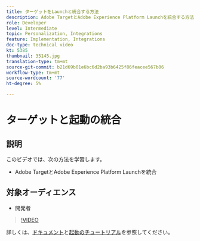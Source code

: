 ```yaml
---
title: ターゲットをLaunchと統合する方法
description: Adobe TargetとAdobe Experience Platform Launchを統合する方法を学びます。
role: Developer
level: Intermediate
topic: Personalization, Integrations
feature: Implementation, Integrations
doc-type: technical video
kt: 5385
thumbnail: 35145.jpg
translation-type: tm+mt
source-git-commit: b21d69b01e6bc6d2ba93b6425f86feacee567b06
workflow-type: tm+mt
source-wordcount: '77'
ht-degree: 5%

---
```



# ターゲットと起動の統合

## 説明

このビデオでは、次の方法を学習します。

* Adobe TargetとAdobe Experience Platform Launchを統合

## 対象オーディエンス

* 開発者

>[!VIDEO](https://video.tv.adobe.com/v/35145/?quality=12)

詳しくは、[ドキュメント](https://docs.adobe.com/content/help/en/target/using/implement-target/client-side/deploy-at-js/cmp-implementing-target-using-adobe-launch.html)と[起動のチュートリアル](https://docs.adobe.com/content/help/en/experience-cloud/implementing-in-websites-with-launch/index.html)を参照してください。
